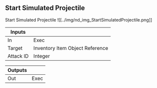 ## Start Simulated Projectile
Start Simulated Projectile
![[../img/nd_img_StartSimulatedProjectile.png]]

|Inputs||
|--|--|
| In | Exec |
| Target | Inventory Item Object Reference |
| Attack ID | Integer |

|Outputs||
|--|--|
| Out | Exec |
